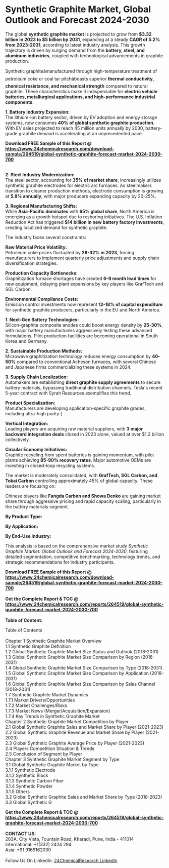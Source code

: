 <h1>Synthetic Graphite Market, Global Outlook and Forecast 2024-2030</h1><p>The global <strong>synthetic graphite market</strong> is projected to grow from <strong>$3.32 billion in 2023 to $5 billion by 2031</strong>, expanding at a steady <strong>CAGR of 5.2% from 2023-2031</strong>, according to latest industry analysis. This growth trajectory is driven by surging demand from the <strong>battery, steel, and aluminum industries</strong>, coupled with technological advancements in graphite production.</p><p>Synthetic graphiteâmanufactured through high-temperature treatment of petroleum coke or coal tar pitchâboasts superior <strong>thermal conductivity, chemical resistance, and mechanical strength</strong> compared to natural graphite. These characteristics make it indispensable for <strong>electric vehicle batteries, metallurgical applications, and high-performance industrial components</strong>.</p><p><strong>1. Battery Industry Expansion:</strong><br>
The lithium-ion battery sector, driven by EV adoption and energy storage systems, now consumes <strong>40% of global synthetic graphite production</strong>. With EV sales projected to reach 45 million units annually by 2030, battery-grade graphite demand is accelerating at an unprecedented pace.</p><div><b>Download FREE Sample of this Report @ 
            <a href="https://www.24chemicalresearch.com/download-sample/264519/global-synthetic-graphite-forecast-market-2024-2030-700">
            https://www.24chemicalresearch.com/download-sample/264519/global-synthetic-graphite-forecast-market-2024-2030-700</a></b></div><br><p><strong>2. Steel Industry Modernization:</strong><br>
The steel sector, accounting for <strong>35% of market share</strong>, increasingly utilizes synthetic graphite electrodes for electric arc furnaces. As steelmakers transition to cleaner production methods, electrode consumption is growing at <strong>5.8% annually</strong>, with major producers expanding capacity by 20-25%.</p><p><strong>3. Regional Manufacturing Shifts:</strong><br>
While <strong>Asia-Pacific dominates</strong> with <strong>65% global share</strong>, North America is emerging as a growth hotspot due to reshoring initiatives. The U.S. Inflation Reduction Act has triggered <strong>$14 billion in new battery factory investments</strong>, creating localized demand for synthetic graphite.</p><p>The industry faces several constraints:</p><p><strong>Raw Material Price Volatility:</strong><br>
    Petroleum coke prices fluctuated by <strong>28-32% in 2023</strong>, forcing manufacturers to implement quarterly price adjustments and supply chain diversification strategies.</p><p><strong>Production Capacity Bottlenecks:</strong><br>
    Graphitization furnace shortages have created <strong>6-9 month lead times</strong> for new equipment, delaying plant expansions by key players like GrafTech and SGL Carbon.</p><p><strong>Environmental Compliance Costs:</strong><br>
    Emission control investments now represent <strong>12-18% of capital expenditure</strong> for synthetic graphite producers, particularly in the EU and North America.</p><p><strong>1. Next-Gen Battery Technologies:</strong><br>
Silicon-graphite composite anodes could boost energy density by <strong>25-30%</strong>, with major battery manufacturers aggressively testing these advanced formulations. Pilot production facilities are becoming operational in South Korea and Germany.</p><p><strong>2. Sustainable Production Methods:</strong><br>
Microwave graphitization technology reduces energy consumption by <strong>40-50%</strong> compared to conventional Acheson furnaces, with several Chinese and Japanese firms commercializing these systems in 2024.</p><p><strong>3. Supply Chain Localization:</strong><br>
Automakers are establishing <strong>direct graphite supply agreements</strong> to secure battery materials, bypassing traditional distribution channels. Tesla's recent 5-year contract with Syrah Resources exemplifies this trend.</p><p><strong>Product Specialization:</strong><br>
    Manufacturers are developing application-specific graphite grades, including ultra-high purity (
    </p><p><strong>Vertical Integration:</strong><br>
    Leading players are acquiring raw material suppliers, with <strong>3 major backward integration deals</strong> closed in 2023 alone, valued at over $1.2 billion collectively.</p><p><strong>Circular Economy Initiatives:</strong><br>
    Graphite recycling from spent batteries is gaining momentum, with pilot plants achieving <strong>85-90% recovery rates</strong>. Major automotive OEMs are investing in closed-loop recycling systems.</p><p>The market is moderately consolidated, with <strong>GrafTech, SGL Carbon, and Tokai Carbon</strong> controlling approximately 45% of global capacity. These leaders are focusing on:</p><p>Chinese players like <strong>Fangda Carbon and Showa Denko</strong> are gaining market share through aggressive pricing and rapid capacity scaling, particularly in the battery materials segment.</p><p><strong>By Product Type:</strong></p><p><strong>By Application:</strong></p><p><strong>By End-Use Industry:</strong></p><p>This analysis is based on the comprehensive market study <em>Synthetic Graphite Market: Global Outlook and Forecast 2024-2030</em>, featuring detailed segmentation, competitive benchmarking, technology trends, and strategic recommendations for industry participants.</p><div><b>Download FREE Sample of this Report @ 
            <a href="https://www.24chemicalresearch.com/download-sample/264519/global-synthetic-graphite-forecast-market-2024-2030-700">
            https://www.24chemicalresearch.com/download-sample/264519/global-synthetic-graphite-forecast-market-2024-2030-700</a></b></div><br><div><b>Get the Complete Report & TOC @ 
            <a href="https://www.24chemicalresearch.com/reports/264519/global-synthetic-graphite-forecast-market-2024-2030-700">
            https://www.24chemicalresearch.com/reports/264519/global-synthetic-graphite-forecast-market-2024-2030-700</a></b></div><br>
            <b>Table of Content:</b><p>Table of Contents<br />
<br />
Chapter 1 Synthetic Graphite Market Overview<br />
    1.1 Synthetic Graphite Definition<br />
    1.2 Global Synthetic Graphite Market Size Status and Outlook (2018-2031)<br />
    1.3 Global Synthetic Graphite Market Size Comparison by Region (2018-2031)<br />
    1.4 Global Synthetic Graphite Market Size Comparison by Type (2018-2031)<br />
    1.5 Global Synthetic Graphite Market Size Comparison by Application (2018-2031)<br />
    1.6 Global Synthetic Graphite Market Size Comparison by Sales Channel (2018-2031)<br />
    1.7 Synthetic Graphite Market Dynamics<br />
        1.7.1 Market Drivers/Opportunities<br />
        1.7.2 Market Challenges/Risks<br />
        1.7.3 Market News (Merger/Acquisition/Expansion)<br />
        1.7.4 Key Trends in Synthetic Graphite Market<br />
Chapter 2 Synthetic Graphite Market Competition by Player<br />
    2.1 Global Synthetic Graphite Sales and Market Share by Player (2021-2023)<br />
    2.2 Global Synthetic Graphite Revenue and Market Share by Player (2021-2023)<br />
    2.3 Global Synthetic Graphite Average Price by Player (2021-2023)<br />
    2.4 Players Competition Situation & Trends<br />
    2.5 Conclusion of Segment by Player<br />
Chapter 3 Synthetic Graphite Market Segment by Type<br />
    3.1 Global Synthetic Graphite Market by Type<br />
        3.1.1 Synthetic Electrode<br />
        3.1.2 Synthetic Block<br />
        3.1.3 Synthetic Carbon Fiber<br />
        3.1.4 Synthetic Powder<br />
        3.1.5 Others<br />
    3.2 Global Synthetic Graphite Sales and Market Share by Type (2018-2023)<br />
    3.3 Global Synthetic G</p><div><b>Get the Complete Report & TOC @ 
            <a href="https://www.24chemicalresearch.com/reports/264519/global-synthetic-graphite-forecast-market-2024-2030-700">
            https://www.24chemicalresearch.com/reports/264519/global-synthetic-graphite-forecast-market-2024-2030-700</a></b></div><br><b>CONTACT US:</b><br>
            203A, City Vista, Fountain Road, Kharadi, Pune, India - 411014<br>
            International: +1(332) 2424 294<br>
            Asia: +91 9169162030 <br><br>
            Follow Us On LinkedIn: <a href="https://www.linkedin.com/company/24chemicalresearch/">24ChemicalResearch LinkedIn</a>